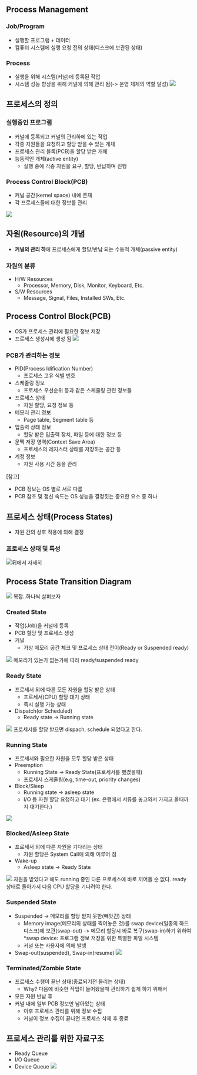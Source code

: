 ## Process Management
### Job/Program
- 실행할 프로그램 + 데이터
- 컴퓨터 시스템에 실행 요청 전의 상태(디스크에 보관된 상태)

### Process
- 실행을 위해 시스템(커널)에 등록된 작업
- 시스템 성능 향상을 위해 커널에 의해 관리 됨(-> 운영 체제의 역할 달성)
![](https://images.velog.io/images/langssi/post/7074943a-17c0-4bcd-83a3-2e9ed6cbd6db/image.png)
## 프로세스의 정의
### 실행중인 프로그램
- 커널에 등록되고 커널의 관리하에 있는 작업
- 각종 자원들을 요청하고 할당 받을 수 있는 개체
- 프로세스 관리 블록(PCB)을 할당 받은 개체
- 능동적인 개체(active entity)
  - 실행 중에 각종 자원을 요구, 할당, 반납하며 진행

### Process Control Block(PCB)
- 커널 공간(kernel space) 내에 존재
- 각 프로세스들에 대한 정보를 관리

![](https://images.velog.io/images/langssi/post/af16dcb0-41aa-4980-b9a1-b38ee79adaa2/image.png)

## 자원(Resource)의 개념
- **커널의 관리 하**에 프로세스에게 할당/반납 되는 수동적 개체(passive entity)
### 자원의 분류
- H/W Resources
  - Processor, Memory, Disk, Monitor, Keyboard, Etc.
- S/W Resources
  - Message, Signal, Files, Installed SWs, Etc.
    
## Process Control Block(PCB)
- OS가 프로세스 관리에 필요한 정보 저장
- 프로세스 생성시에 생성 됨
![](https://images.velog.io/images/langssi/post/e4d92217-c946-4b40-acec-d32be98f2dd8/image.png)
### PCB가 관리하는 정보
- PID(Process Idification Number)
  - 프로세스 고유 식별 번호
- 스케줄링 정보
  - 프로세스 우선순위 등과 같은 스케줄링 관련 정보들
- 프로세스 상태
  - 자원 할당, 요청 정보 등
- 메모리 관리 정보
  - Page table, Segment table 등
- 입출력 상태 정보
  - 할당 받은 입출력 장치, 파일 등에 대한 정보 등
- 문맥 저장 영역(Context Save Area)
  - 프로세스의 레지스터 상태를 저장하는 공간 등
- 계정 정보
  - 자원 사용 시간 등을 관리

[참고]
- PCB 정보는 OS 별로 서로 다름
- PCB 참조 및 갱신 속도는 OS 성능을 결정짓는 중요한 요소 중 하나

## 프로세스 상태(Process States)
- 자원 간의 상호 작용에 의해 결정
### 프로세스 상태 및 특성
![](https://images.velog.io/images/langssi/post/b611935d-360a-4664-9508-e3207364b913/image.png)뒤에서 자세히

## Process State Transition Diagram
![](https://images.velog.io/images/langssi/post/a4886505-f13e-4fc4-80b1-2b6e2e3366db/image.png)
복잡..하나씩 살펴보자

### Created State
- 작업(Job)을 커널에 등록
- PCB 할당 및 프로세스 생성
- 커널
  - 가상 메모리 공간 체크 및 프로세스 상태 전이(Ready or Suspended ready)

![](https://images.velog.io/images/langssi/post/4f21c664-e945-4001-a8f3-422e66b7365b/image.png)
메모리가 있는가 없는가에 따라 ready/suspended ready

### Ready State
- 프로세서 외에 다른 모든 자원을 할당 받은 상태
  - 프로세서(CPU) 할당 대기 상태
  - 즉시 실행 가능 상태
- Dispatch(or Scheduled)
  - Ready state -> Running state

![](https://images.velog.io/images/langssi/post/f608763b-9594-4afa-99a3-a52016742727/image.png) 프로세서를 할당 받으면 dispach, schedule 되었다고 한다.

### Running State
- 프로세서와 필요한 자원을 모두 할당 받은 상태
- Preemption
  - Running State -> Ready State(프로세서를 뺐겼을때)
  - 프로세서 스케줄링(e.g, time-out, priority changes)
- Block/Sleep
  - Running state -> asleep state
  - I/O 등 자원 할당 요청하고 대기 (ex. 은행에서 서류를 놓고와서 가지고 올때까지 대기한다.)
  
![](https://images.velog.io/images/langssi/post/8272d391-9acc-45b9-93cd-e653c1e478aa/image.png)

### Blocked/Asleep State
- 프로세서 외에 다른 자원을 기다리는 상태
  - 자원 할당은 System Call에 의해 이루어 짐
- Wake-up
  - Asleep state -> Ready State
  
![](https://images.velog.io/images/langssi/post/c4ae5e86-0258-459d-9653-902ee4db7f85/image.png)
자원을 받았다고 해도 running 중인 다른 프로세스에 바로 끼어들 순 없다. ready 상태로 돌아가서 다음 CPU 할당을 기다려야 한다.

### Suspended State
- Suspended -> 메모리를 할당 받지 못한(빼앗긴) 상태
  - Memory image(메모리의 상태를 찍어놓은 것)를 swap device(일종의 하드 디스크)에 보관(swap-out) -> 메모리 할당시 바로 복구(swap-in)하기 위하여
   *swap device: 프로그램 정보 저장을 위한 특별한 파일 시스템
   - 커널 또는 사용자에 의해 발생
- Swap-out(suspended), Swap-in(resume)
![](https://images.velog.io/images/langssi/post/bf26d96a-b68d-4d8d-a101-bebaefda0211/image.png)

### Terminated/Zombie State
- 프로세스 수행이 끝난 상태(종료되기전 들리는 상태)
  - Why? 다음에 비슷한 작업이 들어왔을때 관리하기 쉽게 하기 위해서
- 모든 자원 반납 후
- 커널 내에 일부 PCB 정보만 남아있는 상태
  - 이후 프로세스 관리를 위해 정보 수집
  - 커널이 정보 수집이 끝나면 프로세스 삭제 후 종료
    
## 프로세스 관리를 위한 자료구조
- Ready Queue
- I/O Queue
- Device Queue
![](https://images.velog.io/images/langssi/post/2a3dd470-d66a-41bd-b6b9-fe7e3566d1a0/image.png)